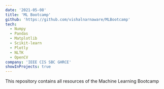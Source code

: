```yaml
---
date: '2021-05-08'
title: 'ML Bootcamp'
github: 'https://github.com/vishalnarnaware/MLBootcamp'
tech:
  - Numpy
  - Pandas
  - Matplotlib
  - Scikit-learn
  - Plotly
  - NLTK
  - OpenCV
company: 'IEEE CIS SBC GHRCE'
showInProjects: true
---
```


This repository contains all resources of the Machine Learning Bootcamp
